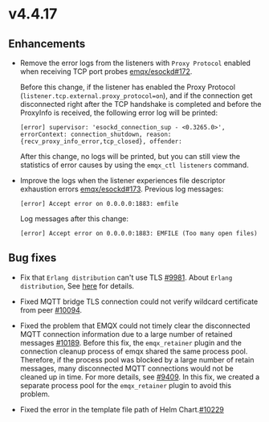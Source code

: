 # v4.4.17

## Enhancements

- Remove the error logs from the listeners with `Proxy Protocol` enabled when receiving TCP port probes [emqx/esockd#172](https://github.com/emqx/esockd/pull/172).

  Before this change, if the listener has enabled the Proxy Protocol (`listener.tcp.external.proxy_protocol=on`),
  and if the connection get disconnected right after the TCP handshake is completed and before the ProxyInfo is received, the following error log will be printed:
  ```
  [error] supervisor: 'esockd_connection_sup - <0.3265.0>', errorContext: connection_shutdown, reason: {recv_proxy_info_error,tcp_closed}, offender:
  ```
  After this change, no logs will be printed, but you can still view the statistics of error causes by using the `emqx_ctl listeners` command.

- Improve the logs when the listener experiences file descriptor exhaustion errors [emqx/esockd#173](https://github.com/emqx/esockd/pull/173).
  Previous log messages:
  ```
  [error] Accept error on 0.0.0.0:1883: emfile
  ```
  Log messages after this change:
  ```
  [error] Accept error on 0.0.0.0:1883: EMFILE (Too many open files)
  ```

## Bug fixes

- Fix that `Erlang distribution` can't use TLS [#9981](https://github.com/emqx/emqx/pull/9981).
  About `Erlang distribution`, See [here](https://www.emqx.io/docs/en/v4.4/advanced/cluster.html#distributed-erlang) for details.

- Fixed MQTT bridge TLS connection could not verify wildcard certificate from peer [#10094](https://github.com/emqx/emqx/pull/10094).

- Fixed the problem that EMQX could not timely clear the disconnected MQTT connection information due to a large number of retained messages [#10189](https://github.com/emqx/emqx/pull/10189).
  Before this fix, the `emqx_retainer` plugin and the connection cleanup process of emqx shared the same process pool.
  Therefore, if the process pool was blocked by a large number of retain messages, many disconnected MQTT connections would not be cleaned up in time.
  For more details, see [#9409](https://github.com/emqx/emqx/issues/9409).
  In this fix, we created a separate process pool for the `emqx_retainer` plugin to avoid this problem.

- Fixed the error in the template file path of Helm Chart.[#10229](https://github.com/emqx/emqx/pull/10229)